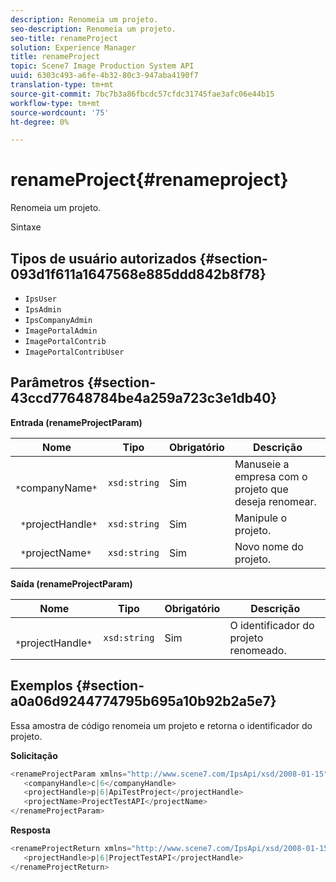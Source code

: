 ```yaml
---
description: Renomeia um projeto.
seo-description: Renomeia um projeto.
seo-title: renameProject
solution: Experience Manager
title: renameProject
topic: Scene7 Image Production System API
uuid: 6303c493-a6fe-4b32-80c3-947aba4190f7
translation-type: tm+mt
source-git-commit: 7bc7b3a86fbcdc57cfdc31745fae3afc06e44b15
workflow-type: tm+mt
source-wordcount: '75'
ht-degree: 0%

---
```



# renameProject{#renameproject}

Renomeia um projeto.

Sintaxe

## Tipos de usuário autorizados {#section-093d1f611a1647568e885ddd842b8f78}

* `IpsUser`
* `IpsAdmin`
* `IpsCompanyAdmin`
* `ImagePortalAdmin`
* `ImagePortalContrib`
* `ImagePortalContribUser`

## Parâmetros {#section-43ccd77648784be4a259a723c3e1db40}

**Entrada (renameProjectParam)**

| Nome | Tipo | Obrigatório | Descrição |
|---|---|---|---|
| ` *`companyName`*` | `xsd:string` | Sim | Manuseie a empresa com o projeto que deseja renomear. |
| ` *`projectHandle`*` | `xsd:string` | Sim | Manipule o projeto. |
| ` *`projectName`*` | `xsd:string` | Sim | Novo nome do projeto. |

**Saída (renameProjectParam)**

| Nome | Tipo | Obrigatório | Descrição |
|---|---|---|---|
| ` *`projectHandle`*` | `xsd:string` | Sim | O identificador do projeto renomeado. |

## Exemplos {#section-a0a06d9244774795b695a10b92b2a5e7}

Essa amostra de código renomeia um projeto e retorna o identificador do projeto.

**Solicitação**

```java
<renameProjectParam xmlns="http://www.scene7.com/IpsApi/xsd/2008-01-15">
   <companyHandle>c|6</companyHandle>
   <projectHandle>p|6|ApiTestProject</projectHandle>
   <projectName>ProjectTestAPI</projectName>
</renameProjectParam>
```

**Resposta**

```java
<renameProjectReturn xmlns="http://www.scene7.com/IpsApi/xsd/2008-01-15">
   <projectHandle>p|6|ProjectTestAPI</projectHandle>
</renameProjectReturn>
```

